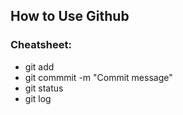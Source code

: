 ## How to Use Github

### Cheatsheet:
- git add
- git commmit -m "Commit message"
- git status
- git log